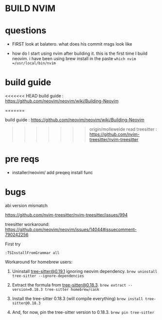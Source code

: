 # BUILD NVIM

# questions

- FIRST
  look at balatero.  what does his commit msgs look like

- how do I start using nvim after building it.
    this is the first time I build neovim.
    i have been using brew install in the paste
    `which nvim =/usr/local/bin/nvim`

# build guide

<<<<<<< HEAD
build guide : https://github.com/neovim/neovim/wiki/Building-Neovim

=======


build guide : https://github.com/neovim/neovim/wiki/Building-Neovim



>>>>>>> origin/molleweide
read treesitter : https://github.com/nvim-treesitter/nvim-treesitter

# pre reqs

- installer/neovim/
    add preqeq install func


# bugs

abi version mismatch 

https://github.com/nvim-treesitter/nvim-treesitter/issues/994

treesitter workaround: https://github.com/neovim/neovim/issues/14044#issuecomment-790242256

First try

`:TSInstallFromGrammar all`

Workaround for homebrew users:

1. Uninstall tree-sitter@0.19.1 ignoring neovim dependency.
`brew uninstall tree-sitter --ignore-dependencies`

2. Extract the formula from tree-sitter@0.18.3.
`brew extract --version=0.18.3 tree-sitter homebrew/cask`

3. Install the tree-sitter 0.18.3 (will compile everything)
`brew install tree-sitter@0.18.3`

4. And, for now, pin the tree-sitter version to 0.18.3.
`brew pin tree-sitter`
